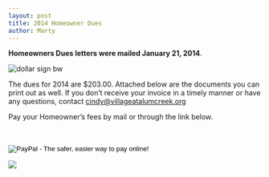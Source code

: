 ```yaml
---
layout: post
title: 2014 Homeowner Dues
author: Marty
---
```


**Homeowners Dues letters were mailed January 21, 2014**.

![dollar sign bw][2]

The dues for 2014 are $203.00. Attached below are the documents you can print
out as well.  If you don’t receive your invoice in a timely manner or have any
questions, contact cindy@villageatalumcreek.org

Pay your Homeowner’s fees by mail or through the link below.

<form action="https://www.paypal.com/cgi-bin/webscr" method="post" target="_top">
<input type="hidden" name="cmd" value="_s-xclick"><br>
<input type="hidden" name="hosted_button_id" value="9WS9PWP76Z6C8"><br>
<input type="image" src="https://www.paypalobjects.com/en_US/i/btn/btn_buynowCC_LG.gif" border="0" name="submit" alt="PayPal - The safer, easier way to pay online!"><br>
<img alt="" border="0" src="https://www.paypalobjects.com/en_US/i/scr/pixel.gif" width="1" height="1"><br>
</form>

![][3]

   [2]: http://www.villageatalumcreek.org/wp-content/uploads/2010/11/dollar%20sign%20bw%20image.bmp
   [3]: https://www.paypalobjects.com/en_US/i/scr/pixel.gif
